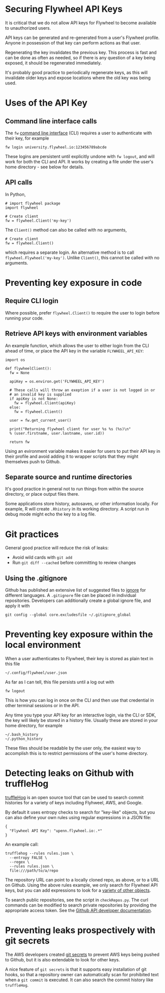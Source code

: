 # Securing Flywheel API Keys

It is critical that we do not allow API keys for Flywheel to become
available to unauthorized users. 

API keys can be generated and re-generated from a user's Flywheel
profile. Anyone in possession of that key can perform actions as
that user. 

Regenerating the key invalidates the previous key. This process is
fast and can be done as often as needed, so if there is any question
of a key being exposed, it should be regenerated immediately. 

It's probably good practice to periodically regenerate
keys, as this will invalidate older keys and expose locations where
the old key was being used. 


# Uses of the API Key


## Command line interface calls

The `fw` [command line
interface](https://docs.flywheel.io/hc/en-us/articles/360008162214-Installing-the-Command-Line-Interface-CLI-)
(CLI) requires a user to authenticate with their key, for example

```
fw login university.flywheel.io:123456789abcde
```

These logins are persistent until explicitly undone with `fw logout`,
and will work for both the CLI and API. It works by creating a file
under the user's home directory - see below for details.


## API calls

In Python,

```
# import flywheel package
import flywheel

# Create client
fw = flywheel.Client('my-key')
```

The `Client()` method can also be called with no arguments,

```
# Create client
fw = flywheel.Client()
```

which requires a separate login. An alternative method is to call
`flywheel.Flywheel('my-key')`. Unlike `Client()`, this cannot be
called with no arguments.


# Preventing key exposure in code

## Require CLI login

Where possible, prefer `flywheel.Client()` to require the user to
login before running your code.


## Retrieve API keys with environment variables

An example function, which allows the user to either login from the
CLI ahead of time, or place the API key in the variable
`FLYWHEEL_API_KEY`:

```
import os

def flywheelClient():
  fw = None
  
  apiKey = os.environ.get('FLYWHEEL_API_KEY')
  
  # These calls will throw an exeption if a user is not logged in or
  # an invalid key is supplied 
  if apiKey is not None:
    fw = flywheel.Client(apiKey)
  else:
    fw = flywheel.Client()
  
  user = fw.get_current_user()
  
  print("Returning flywheel client for user %s %s (%s)\n" 
  % (user.firstname, user.lastname, user.id))
  
  return fw
```

Using an evironment variable makes it easier for users to put their
API key in their profile and avoid adding it to wrapper scripts that
they might themselves push to Github. 


## Separate source and runtime directories

It's good practice in general not to run things from within the source
directory, or place output files there. 

Some applications store history, autosaves, or other information
locally. For example, R will create `.Rhistory` in its working
directory. A script run in debug mode might echo the key to a log
file. 


# Git practices

General good practice will reduce the risk of leaks:

* Avoid wild cards with `git add`
* Run `git diff --cached` before committing to review changes


## Using the .gitignore

Github has published an extensive list of suggested files to
[ignore](https://github.com/github/gitignore) for different
languages. A `.gitignore` file can be placed in individual
repositories. Developers can additionally create a global ignore file,
and apply it with

```
git config --global core.excludesfile ~/.gitignore_global
```


# Preventing key exposure within the local environment

When a user authenticates to Flywheel, their key is stored as plain
text in this file

```
~/.config/flywheel/user.json
```

As far as I can tell, this file persists until a log out with

```
fw logout
```

This is how you can log in once on the CLI and then use that
credential in other terminal sessions or in the API. 

Any time you type your API key for an interactive login, via the CLI
or SDK, the key will likely be stored in a history file. Usually these
are stored in your home directory, for example

```
~/.bash_history
~/.python_history
```

These files should be readable by the user only, the easiest way to
accomplish this is to restrict permissions of the user's home
directory. 



# Detecting leaks on Github with truffleHog

[truffleHog](https://github.com/dxa4481/truffleHog) is an open source
tool that can be used to search commit histories for a variety of keys
including Flyhweel, AWS, and Google. 

By default it uses entropy checks to search for "key-like" objects,
but you can also define your own rules using regular expressions in a
JSON file:

```
{
  "Flywheel API Key": "upenn.flywheel.io:.*"
}
```

An example call: 

```
trufflehog --rules rules.json \
  --entropy FALSE \
  --regex \
  --rules rules.json \
  file:///path/to/a/repo
```

The repository URL can point to a locally cloned repo, as above, or to
a URL on Github. Using the above rules example, we only search for
Flywheel API keys, but you can add expressions to look for a [variety
of other
objects](https://github.com/dxa4481/truffleHogRegexes/blob/master/truffleHogRegexes/regexes.json). 

To search public repositories, see the script in `checkRepos.py`. The
curl commands can be modified to search private repositories by
providing the appropriate access token. See the [Github API developer
documentation](https://developer.github.com/v3/guides/getting-started/).



# Preventing leaks prospectively with git secrets

The AWS developers created [git
secrets](https://github.com/awslabs/git-secrets) to prevent AWS keys
being pushed to Github, but it is also extendable to look for other
keys. 

A nice feature of `git secrets` is that it supports easy installation
of git hooks, so that a repository owner can automatically scan for
prohibited text when a `git commit` is executed. It can also search
the commit history like `truffleHog`.

